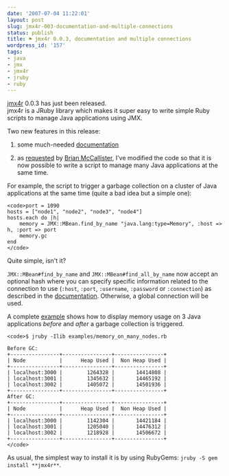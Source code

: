 ```yaml
---
date: '2007-07-04 11:22:01'
layout: post
slug: jmx4r-003-documentation-and-multiple-connections
status: publish
title: ⚑ jmx4r 0.0.3, documentation and multiple connections
wordpress_id: '157'
tags:
- java
- jmx
- jmx4r
- jruby
- ruby
---
```


[jmx4r][jmx4r] 0.0.3 has just been released.  
jmx4r is a JRuby library which makes it super easy to write simple Ruby scripts to manage Java applications using JMX.



Two new features in this release:







  1. some much-needed [documentation](http://jmx4r.rubyforge.org/doc/)


  2. as [requested](http://code.google.com/p/jmx4r/issues/detail?id=2&can=1&q=) by [Brian McCallister](http://kasparov.skife.org/blog/), I've modified the code so that it is now possible
to write a script to manage many Java applications at the same time.





For example, the script to trigger a garbage collection on a cluster of Java applications at the same time (quite a bad idea but a simple one):




    
    <code>port = 1090
    hosts = ["node1", "node2", "node3", "node4"]
    hosts.each do |h|
        memory = JMX::MBean.find_by_name "java.lang:type=Memory", :host => h, :port => port
        memory.gc
    end
    </code>





Quite simple, isn't it?



[jmx4r]: http://code.google.com/p/jmx4r/






`JMX::MBean#find_by_name` and `JMX::MBean#find_all_by_name` now accept an optional hash where you can specify specific information related to the connection to use (`:host`, `:port`, `:username`, `:password` or `:connection`) as described in the [documentation](http://jmx4r.rubyforge.org/doc/classes/JMX/MBean.html#M000009). Otherwise, a global connection will be used.





A complete [example](http://jmx4r.googlecode.com/svn/trunk/examples/memory_on_many_nodes.rb) shows how to display memory usage on 3 Java applications _before_ and _after_ a garbage collection is triggered.




    
    <code>$ jruby -Ilib examples/memory_on_many_nodes.rb
    
    Before GC:
    +----------------+----------------+----------------+
    | Node           |      Heap Used |  Non Heap Used |
    +----------------+----------------+----------------+
    | localhost:3000 |        1264328 |       14414808 |
    | localhost:3001 |        1345632 |       14465192 |
    | localhost:3002 |        1405072 |       14501936 |
    +----------------+----------------+----------------+
    After GC:
    +----------------+----------------+----------------+
    | Node           |      Heap Used |  Non Heap Used |
    +----------------+----------------+----------------+
    | localhost:3000 |        1142304 |       14421184 |
    | localhost:3001 |        1205040 |       14476312 |
    | localhost:3002 |        1218928 |       14506672 |
    +----------------+----------------+----------------+
    </code>





As usual, the simplest way to install it is by using RubyGems: `jruby -S gem install **jmx4r**`.

